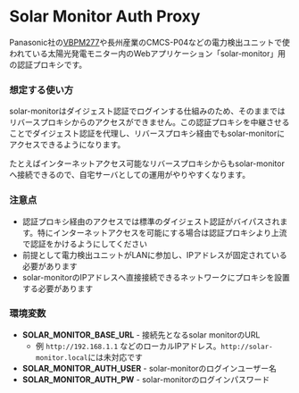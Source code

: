 # Solar Monitor Auth Proxy

Panasonic社の[VBPM277](https://www2.panasonic.biz/jp/energy/solar_industrial/monitor/)や長州産業のCMCS-P04などの電力検出ユニットで使われている太陽光発電モニター内のWebアプリケーション「solar-monitor」用の認証プロキシです。

### 想定する使い方

solar-monitorはダイジェスト認証でログインする仕組みのため、そのままではリバースプロキシからのアクセスができません。この認証プロキシを中継させることでダイジェスト認証を代理し、リバースプロキシ経由でもsolar-monitorにアクセスできるようになります。

たとえばインターネットアクセス可能なリバースプロキシからもsolar-monitorへ接続できるので、自宅サーバとしての運用がやりやすくなります。

### 注意点

- 認証プロキシ経由のアクセスでは標準のダイジェスト認証がバイパスされます。特にインターネットアクセスを可能にする場合は認証プロキシより上流で認証をかけるようにしてください
- 前提として電力検出ユニットがLANに参加し、IPアドレスが固定されている必要があります
- solar-monitorのIPアドレスへ直接接続できるネットワークにプロキシを設置する必要があります

### 環境変数

- **SOLAR_MONITOR_BASE_URL** - 接続先となるsolar monitorのURL
  - 例 `http://192.168.1.1` などのローカルIPアドレス。`http://solar-monitor.local`には未対応です
- **SOLAR_MONITOR_AUTH_USER** - solar-monitorのログインユーザー名
- **SOLAR_MONITOR_AUTH_PW** - solar-monitorのログインパスワード
